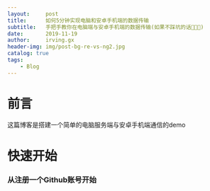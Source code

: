 ```yaml
---
layout:     post
title:      如何5分钟实现电脑和安卓手机端的数据传输
subtitle:   手把手教你在电脑端与安卓手机端的数据传输(如果不踩坑的话🙈🙊🙉)
date:       2019-11-19
author:     irving.gx
header-img: img/post-bg-re-vs-ng2.jpg
catalog: true
tags:
    - Blog
---
```



# 前言
这篇博客是搭建一个简单的电脑服务端与安卓手机端通信的demo

# 快速开始

### 从注册一个Github账号开始
